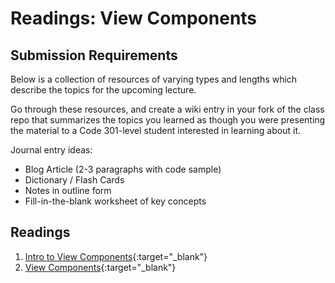 # Readings: View Components


## Submission Requirements

Below is a collection of resources of varying types and lengths which describe the topics for the upcoming lecture.  

Go through these resources, and create a wiki entry in your fork of the class repo that summarizes the topics you learned as though you were presenting the material to a Code 301-level student interested in learning about it.

Journal entry ideas:
* Blog Article (2-3 paragraphs with code sample)
* Dictionary / Flash Cards
* Notes in outline form
* Fill-in-the-blank worksheet of key concepts

## Readings

1. [Intro to View Components](https://docs.microsoft.com/en-us/aspnet/core/mvc/views/view-components?view=aspnetcore-2.1){:target="_blank"} 
1. [View Components](https://blog.mariusschulz.com/2015/11/26/view-components-in-asp-net-mvc-6){:target="_blank"}
